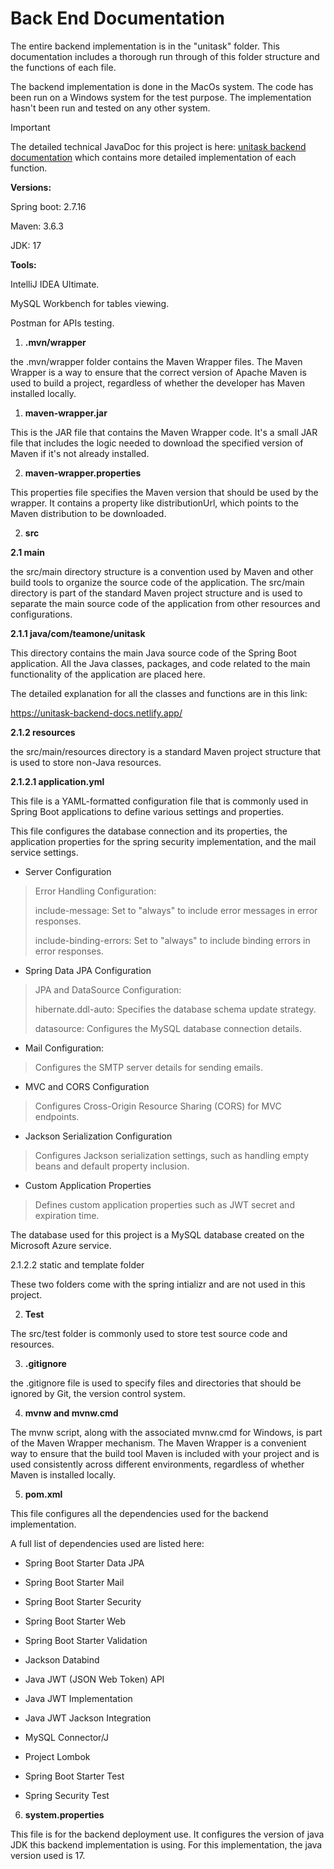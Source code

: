 # Back End Documentation
The entire backend implementation is in the "unitask" folder. This
documentation includes a thorough run through of this folder structure
and the functions of each file.

The backend implementation is done in the MacOs system. The code has
been run on a Windows system for the test purpose. The implementation
hasn't been run and tested on any other system.

> [!IMPORTANT]
> The detailed technical JavaDoc for this project is here: [unitask backend documentation](https://unitask-backend-docs.netlify.app/)
> which contains more detailed implementation of each function.


**Versions:**

Spring boot: 2.7.16

Maven: 3.6.3

JDK: 17

**Tools:**

IntelliJ IDEA Ultimate.

MySQL Workbench for tables viewing.

Postman for APIs testing.

1.  **.mvn/wrapper**

the .mvn/wrapper folder contains the Maven Wrapper files. The Maven
Wrapper is a way to ensure that the correct version of Apache Maven is
used to build a project, regardless of whether the developer has Maven
installed locally.

1.  **maven-wrapper.jar**

This is the JAR file that contains the Maven Wrapper code. It\'s a small
JAR file that includes the logic needed to download the specified
version of Maven if it\'s not already installed.

2.  **maven-wrapper.properties**

This properties file specifies the Maven version that should be used by
the wrapper. It contains a property like distributionUrl, which points
to the Maven distribution to be downloaded.

2.  **src**

**2.1 main**

the src/main directory structure is a convention used by Maven and other
build tools to organize the source code of the application. The src/main
directory is part of the standard Maven project structure and is used to
separate the main source code of the application from other resources
and configurations.

**2.1.1 java/com/teamone/unitask**

This directory contains the main Java source code of the Spring Boot
application. All the Java classes, packages, and code related to the
main functionality of the application are placed here.

The detailed explanation for all the classes and functions are in this
link:

<https://unitask-backend-docs.netlify.app/>

**2.1.2 resources**

the src/main/resources directory is a standard Maven project structure
that is used to store non-Java resources.

**2.1.2.1 application.yml**

This file is a YAML-formatted configuration file that is commonly used
in Spring Boot applications to define various settings and properties.

This file configures the database connection and its properties, the
application properties for the spring security implementation, and the
mail service settings.

-   Server Configuration

> Error Handling Configuration:
>
> include-message: Set to \"always\" to include error messages in error
> responses.
>
> include-binding-errors: Set to \"always\" to include binding errors in
> error responses.

-   Spring Data JPA Configuration

> JPA and DataSource Configuration:
>
> hibernate.ddl-auto: Specifies the database schema update strategy.
>
> datasource: Configures the MySQL database connection details.

-   Mail Configuration:

> Configures the SMTP server details for sending emails.

-   MVC and CORS Configuration

> Configures Cross-Origin Resource Sharing (CORS) for MVC endpoints.

-   Jackson Serialization Configuration

> Configures Jackson serialization settings, such as handling empty
> beans and default property inclusion.

-   Custom Application Properties

> Defines custom application properties such as JWT secret and
> expiration time.

The database used for this project is a MySQL database created on the
Microsoft Azure service.

2.1.2.2 static and template folder

These two folders come with the spring intializr and are not used in
this project.

2.  **Test**

The src/test folder is commonly used to store test source code and
resources.

3.  **.gitignore**

the .gitignore file is used to specify files and directories that should
be ignored by Git, the version control system.

4.  **mvnw and mvnw.cmd**

The mvnw script, along with the associated mvnw.cmd for Windows, is part
of the Maven Wrapper mechanism. The Maven Wrapper is a convenient way to
ensure that the build tool Maven is included with your project and is
used consistently across different environments, regardless of whether
Maven is installed locally.

5.  **pom.xml**

This file configures all the dependencies used for the backend
implementation.

A full list of dependencies used are listed here:

-   Spring Boot Starter Data JPA

-   Spring Boot Starter Mail

-   Spring Boot Starter Security

-   Spring Boot Starter Web

-   Spring Boot Starter Validation

-   Jackson Databind

-   Java JWT (JSON Web Token) API

-   Java JWT Implementation

-   Java JWT Jackson Integration

-   MySQL Connector/J

-   Project Lombok

-   Spring Boot Starter Test

-   Spring Security Test

6.  **system.properties**

This file is for the backend deployment use. It configures the version
of java JDK this backend implementation is using. For this
implementation, the java version used is 17.
